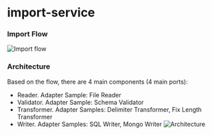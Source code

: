 # import-service

### Import Flow
![Import flow](https://camo.githubusercontent.com/b8e017e6f9ffc5422ca44ad4a7f68550d64837c268a775688aca7526fc232b6a/68747470733a2f2f63646e2d696d616765732d312e6d656469756d2e636f6d2f6d61782f3830302f312a5476303545396c63764d395061544c4a2d556f4561412e706e67)

### Architecture
Based on the flow, there are 4 main components (4 main ports):
- Reader. Adapter Sample: File Reader
- Validator. Adapter Sample: Schema Validator
- Transformer. Adapter Samples: Delimiter Transformer, Fix Length Transformer
- Writer. Adapter Samples: SQL Writer, Mongo Writer
![Architecture](https://camo.githubusercontent.com/1efb95a3c10b9a156c75126f9e32ae27c931f8de3ab2fbb132d88fdf25655df2/68747470733a2f2f63646e2d696d616765732d312e6d656469756d2e636f6d2f6d61782f3830302f312a6e4d75355f6a5a4a316f6d7a494235564b354c682d772e706e67)